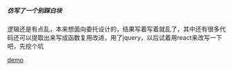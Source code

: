 ##### 仿写了一个别踩白块
逻辑还是有点乱，本来想面向委托设计的，结果写着写着就乱了，其中还有很多代码还可以提取出来写成函数复用改进，用了jquery，以后试着用react来改写一下吧，先挖个坑

[demo](http://htmlpreview.github.io/?https://github.com/viviier/lesson/blob/master/blackwhitesquare/app.html)